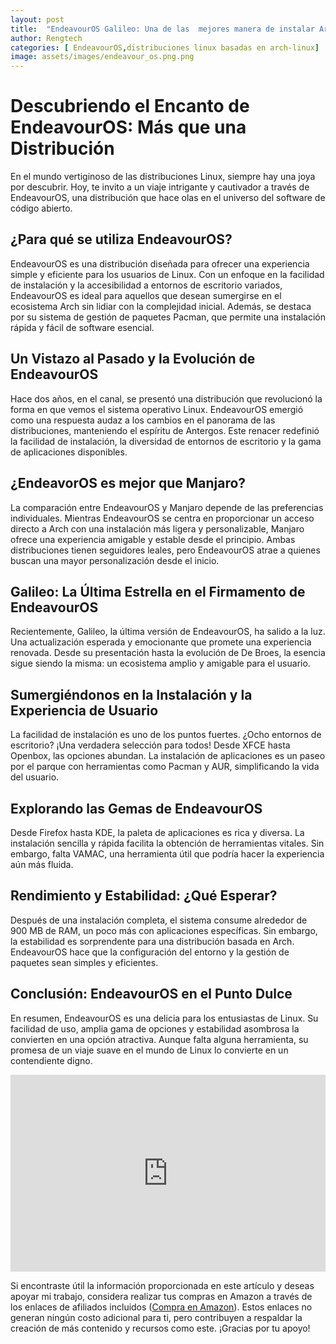 ```yaml
---
layout: post
title:  "EndeavourOS Galileo: Una de las  mejores manera de instalar Arch Linux"
author: Rengtech
categories: [ EndeavourOS,distribuciones linux basadas en arch-linux]
image: assets/images/endeavour_os.png.png
---
```

# Descubriendo el Encanto de EndeavourOS: Más que una Distribución

En el mundo vertiginoso de las distribuciones Linux, siempre hay una joya por descubrir. Hoy, te invito a un viaje intrigante y cautivador a través de EndeavourOS, una distribución que hace olas en el universo del software de código abierto.

## ¿Para qué se utiliza EndeavourOS?

EndeavourOS es una distribución diseñada para ofrecer una experiencia simple y eficiente para los usuarios de Linux. Con un enfoque en la facilidad de instalación y la accesibilidad a entornos de escritorio variados, EndeavourOS es ideal para aquellos que desean sumergirse en el ecosistema Arch sin lidiar con la complejidad inicial. Además, se destaca por su sistema de gestión de paquetes Pacman, que permite una instalación rápida y fácil de software esencial.


## Un Vistazo al Pasado y la Evolución de EndeavourOS

Hace dos años, en el canal, se presentó una distribución que revolucionó la forma en que vemos el sistema operativo Linux. EndeavourOS emergió como una respuesta audaz a los cambios en el panorama de las distribuciones, manteniendo el espíritu de Antergos. Este renacer redefinió la facilidad de instalación, la diversidad de entornos de escritorio y la gama de aplicaciones disponibles.

## ¿EndeavorOS es mejor que Manjaro?

La comparación entre EndeavourOS y Manjaro depende de las preferencias individuales. Mientras EndeavourOS se centra en proporcionar un acceso directo a Arch con una instalación más ligera y personalizable, Manjaro ofrece una experiencia amigable y estable desde el principio. Ambas distribuciones tienen seguidores leales, pero EndeavourOS atrae a quienes buscan una mayor personalización desde el inicio.

## Galileo: La Última Estrella en el Firmamento de EndeavourOS

Recientemente, Galileo, la última versión de EndeavourOS, ha salido a la luz. Una actualización esperada y emocionante que promete una experiencia renovada. Desde su presentación hasta la evolución de De Broes, la esencia sigue siendo la misma: un ecosistema amplio y amigable para el usuario.

## Sumergiéndonos en la Instalación y la Experiencia de Usuario

La facilidad de instalación es uno de los puntos fuertes. ¿Ocho entornos de escritorio? ¡Una verdadera selección para todos! Desde XFCE hasta Openbox, las opciones abundan. La instalación de aplicaciones es un paseo por el parque con herramientas como Pacman y AUR, simplificando la vida del usuario.

## Explorando las Gemas de EndeavourOS

Desde Firefox hasta KDE, la paleta de aplicaciones es rica y diversa. La instalación sencilla y rápida facilita la obtención de herramientas vitales. Sin embargo, falta VAMAC, una herramienta útil que podría hacer la experiencia aún más fluida.

## Rendimiento y Estabilidad: ¿Qué Esperar?

Después de una instalación completa, el sistema consume alrededor de 900 MB de RAM, un poco más con aplicaciones específicas. Sin embargo, la estabilidad es sorprendente para una distribución basada en Arch. EndeavourOS hace que la configuración del entorno y la gestión de paquetes sean simples y eficientes.

## Conclusión: EndeavourOS en el Punto Dulce

En resumen, EndeavourOS es una delicia para los entusiastas de Linux. Su facilidad de uso, amplia gama de opciones y estabilidad asombrosa la convierten en una opción atractiva. Aunque falta alguna herramienta, su promesa de un viaje suave en el mundo de Linux lo convierte en un contendiente digno.


<iframe style="width:100%;" height="315" src="https://www.youtube.com/embed/WSrjtus7hXs?si=KfSqGsFk095WVGxn" frameborder="0" allowfullscreen></iframe>

Si encontraste útil la información proporcionada en este artículo y deseas apoyar mi trabajo, considera realizar tus compras en Amazon a través de los enlaces de afiliados incluidos (<a href="https://amzn.to/3Rknqjn" rel="nofollow">Compra en Amazon</a>). Estos enlaces no generan ningún costo adicional para ti, pero contribuyen a respaldar la creación de más contenido y recursos como este. ¡Gracias por tu apoyo!